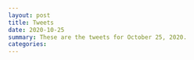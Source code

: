 ```yaml
---
layout: post
title: Tweets
date: 2020-10-25
summary: These are the tweets for October 25, 2020.
categories:
---
```


